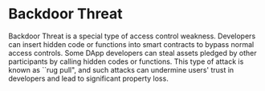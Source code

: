 # Backdoor Threat

Backdoor Threat is a special type of access control weakness. Developers can insert hidden code or functions into smart contracts to bypass normal access controls. Some DApp developers can steal assets pledged by other participants by calling hidden codes or functions. This type of attack is known as ``rug pull", and such attacks can undermine users' trust in developers and lead to significant property loss.
